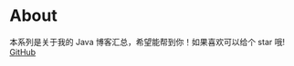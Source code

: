 # About

本系列是关于我的 Java 博客汇总，希望能帮到你！如果喜欢可以给个 star 哦!  [GitHub](https://chiclaim.github.io/JavaTutorials)
